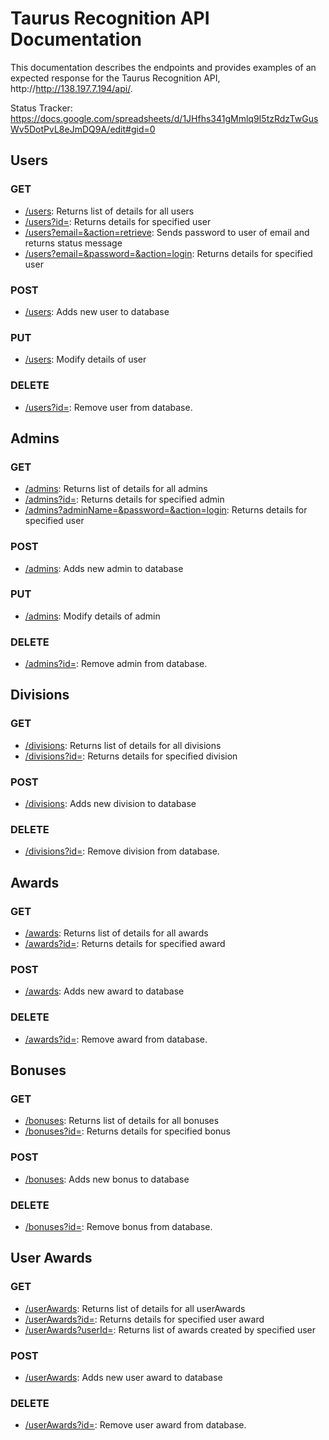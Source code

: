 # Taurus Recognition API Documentation

This documentation describes the endpoints and provides examples of an expected response for the Taurus Recognition API, http://http://138.197.7.194/api/.

Status Tracker: https://docs.google.com/spreadsheets/d/1JHfhs341gMmlq9I5tzRdzTwGusWv5DotPvL8eJmDQ9A/edit#gid=0

## Users

### GET
- [/users](https://github.com/CS467Win17Taurus/taurusrecognition/tree/master/documentation/users/getList.md): Returns list of details for all users
- [/users?id=](https://github.com/CS467Win17Taurus/taurusrecognition/tree/master/documentation/users/getUser.md): Returns details for specified user
- [/users?email=&action=retrieve](https://github.com/CS467Win17Taurus/taurusrecognition/tree/master/documentation/users/getPword.md): Sends password to user of email and returns status message
- [/users?email=&password=&action=login](https://github.com/CS467Win17Taurus/taurusrecognition/tree/master/documentation/users/getLogin.md): Returns details for specified user

### POST
- [/users](https://github.com/CS467Win17Taurus/taurusrecognition/tree/master/documentation/users/post.md): Adds new user to database

### PUT
- [/users](https://github.com/CS467Win17Taurus/taurusrecognition/tree/master/documentation/users/put.md): Modify details of user

### DELETE
- [/users?id=](https://github.com/CS467Win17Taurus/taurusrecognition/tree/master/documentation/users/delete.md): Remove user from database.


## Admins

### GET
- [/admins](https://github.com/CS467Win17Taurus/taurusrecognition/tree/master/documentation/admins/getList.md): Returns list of details for all admins
- [/admins?id=](https://github.com/CS467Win17Taurus/taurusrecognition/tree/master/documentation/admins/getAdmin.md): Returns details for specified admin
- [/admins?adminName=&password=&action=login](https://github.com/CS467Win17Taurus/taurusrecognition/tree/master/documentation/admins/getLogin.md): Returns details for specified user

### POST
- [/admins](https://github.com/CS467Win17Taurus/taurusrecognition/tree/master/documentation/admins/post.md): Adds new admin to database

### PUT
- [/admins](https://github.com/CS467Win17Taurus/taurusrecognition/tree/master/documentation/admins/put.md): Modify details of admin

### DELETE
- [/admins?id=](https://github.com/CS467Win17Taurus/taurusrecognition/tree/master/documentation/admins/delete.md): Remove admin from database.


## Divisions

### GET
- [/divisions](https://github.com/CS467Win17Taurus/taurusrecognition/tree/master/documentation/division/getList.md): Returns list of details for all divisions
- [/divisions?id=](https://github.com/CS467Win17Taurus/taurusrecognition/tree/master/documentation/division/getDivision.md): Returns details for specified division

### POST
- [/divisions](https://github.com/CS467Win17Taurus/taurusrecognition/tree/master/documentation/division/post.md): Adds new division to database

### DELETE
- [/divisions?id=](https://github.com/CS467Win17Taurus/taurusrecognition/tree/master/documentation/division/delete.md): Remove division from database.


## Awards

### GET
- [/awards](https://github.com/CS467Win17Taurus/taurusrecognition/tree/master/documentation/awards/getList.md): Returns list of details for all awards
- [/awards?id=](https://github.com/CS467Win17Taurus/taurusrecognition/tree/master/documentation/awards/getAward.md): Returns details for specified award

### POST
- [/awards](https://github.com/CS467Win17Taurus/taurusrecognition/tree/master/documentation/awards/post.md): Adds new award to database

### DELETE
- [/awards?id=](https://github.com/CS467Win17Taurus/taurusrecognition/tree/master/documentation/awards/delete.md): Remove award from database.


## Bonuses

### GET
- [/bonuses](https://github.com/CS467Win17Taurus/taurusrecognition/tree/master/documentation/bonuses/getList.md): Returns list of details for all bonuses
- [/bonuses?id=](https://github.com/CS467Win17Taurus/taurusrecognition/tree/master/documentation/bonuses/getBonus.md): Returns details for specified bonus

### POST
- [/bonuses](https://github.com/CS467Win17Taurus/taurusrecognition/tree/master/documentation/bonuses/post.md): Adds new bonus to database

### DELETE
- [/bonuses?id=](https://github.com/CS467Win17Taurus/taurusrecognition/tree/master/documentation/bonuses/delete.md): Remove bonus from database.


## User Awards

### GET
- [/userAwards](https://github.com/CS467Win17Taurus/taurusrecognition/tree/master/documentation/userAwards/getList.md): Returns list of details for all userAwards
- [/userAwards?id=](https://github.com/CS467Win17Taurus/taurusrecognition/tree/master/documentation/userAwards/getUserAward.md): Returns details for specified user 
award
- [/userAwards?userId=](https://github.com/CS467Win17Taurus/taurusrecognition/tree/master/documentation/userAwards/getListbyUser.md): Returns list of awards created by specified user

### POST
- [/userAwards](https://github.com/CS467Win17Taurus/taurusrecognition/tree/master/documentation/userAwards/post.md): Adds new user award to database

### DELETE
- [/userAwards?id=](https://github.com/CS467Win17Taurus/taurusrecognition/tree/master/documentation/userAwards/delete.md): Remove user award from database.
